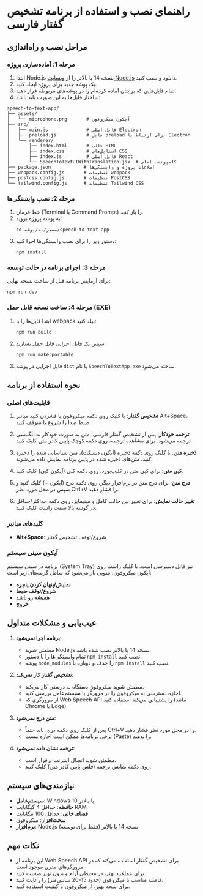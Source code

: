 # راهنمای نصب و استفاده از برنامه تشخیص گفتار فارسی

## مراحل نصب و راه‌اندازی

### مرحله 1: آماده‌سازی پروژه

1. ابتدا Node.js نسخه 14 یا بالاتر را از [وبسایت Node.js](https://nodejs.org/) دانلود و نصب کنید.
2. یک پوشه جدید برای پروژه ایجاد کنید.
3. تمام فایل‌هایی که برایتان آماده کرده‌ام را در پوشه‌های مربوطه قرار دهید.
4. ساختار فایل‌ها به این صورت باید باشد:

```
speech-to-text-app/
├── assets/
│   └── microphone.png       # آیکون میکروفون
├── src/
│   ├── main.js              # فایل اصلی Electron
│   ├── preload.js           # فایل preload برای ارتباط با Electron
│   └── renderer/
│       ├── index.html       # قالب HTML
│       ├── index.css        # استایل‌های CSS
│       ├── index.js         # فایل اصلی React
│       └── SpeechToTextUIWithTranslation.jsx  # کامپوننت اصلی
├── package.json            # اطلاعات پروژه و وابستگی‌ها
├── webpack.config.js       # تنظیمات webpack
├── postcss.config.js       # تنظیمات PostCSS
└── tailwind.config.js      # تنظیمات Tailwind CSS
```

### مرحله 2: نصب وابستگی‌ها

1. خط فرمان (Terminal یا Command Prompt) را باز کنید.
2. به پوشه پروژه بروید:
   ```
   cd مسیر/به/پوشه/speech-to-text-app
   ```
3. دستور زیر را برای نصب وابستگی‌ها اجرا کنید:
   ```
   npm install
   ```

### مرحله 3: اجرای برنامه در حالت توسعه

برای آزمایش برنامه قبل از ساخت نسخه نهایی:
```
npm run dev
```

### مرحله 4: ساخت نسخه قابل حمل (EXE)

1. ابتدا فایل‌ها را با webpack بیلد کنید:
   ```
   npm run build
   ```

2. سپس یک فایل اجرایی قابل حمل بسازید:
   ```
   npm run make:portable
   ```

3. فایل اجرایی در پوشه `dist` با نام `SpeechToTextApp.exe` ساخته می‌شود.

## نحوه استفاده از برنامه

### قابلیت‌های اصلی

1. **تشخیص گفتار**: با کلیک روی دکمه میکروفون یا فشردن کلید میانبر Alt+Space، ضبط صدا را شروع یا متوقف کنید.

2. **ترجمه خودکار**: پس از تشخیص گفتار فارسی، متن به صورت خودکار به انگلیسی ترجمه می‌شود. برای مشاهده ترجمه، روی دکمه کوچک پایین کادر متن کلیک کنید.

3. **ذخیره متن**: با کلیک روی دکمه ذخیره (آیکون دیسکت)، متن شناسایی شده را ذخیره کنید. متن‌های ذخیره شده در پایین برنامه نمایش داده می‌شوند.

4. **کپی متن**: برای کپی متن در کلیپ‌بورد، روی دکمه کپی (آیکون کپی) کلیک کنید.

5. **درج متن**: برای درج متن در نرم‌افزار دیگر، روی دکمه درج (آیکون +) کلیک کنید و سپس در محل مورد نظر Ctrl+V را فشار دهید.

6. **تغییر حالت نمایش**: برای تغییر بین حالت کامل و مینیمایز، روی دکمه حداکثر/حداقل در گوشه بالا سمت راست کلیک کنید.

### کلیدهای میانبر

- **Alt+Space**: شروع/توقف تشخیص گفتار

### آیکون سینی سیستم

برنامه در سینی سیستم (System Tray) نیز قابل دسترسی است. با کلیک راست روی آیکون میکروفون، منویی باز می‌شود که شامل گزینه‌های زیر است:

- **نمایش/پنهان کردن پنجره**
- **شروع/توقف ضبط**
- **همیشه رو باشد**
- **خروج**

## عیب‌یابی و مشکلات متداول

1. **برنامه اجرا نمی‌شود**:
   - مطمئن شوید Node.js نسخه 14 یا بالاتر نصب شده باشد.
   - تمام وابستگی‌ها را با دستور `npm install` نصب کنید.
   - پوشه `node_modules` را حذف و دوباره با `npm install` نصب کنید.

2. **تشخیص گفتار کار نمی‌کند**:
   - مطمئن شوید میکروفون دستگاه به درستی کار می‌کند.
   - اجازه دسترسی به میکروفون را در مرورگر یا سیستم‌عامل بررسی کنید.
   - از مرورگری که Web Speech API را پشتیبانی می‌کند استفاده کنید (مانند Chrome یا Edge).

3. **متن درج نمی‌شود**:
   - پس از کلیک روی دکمه درج، باید حتماً Ctrl+V را در محل مورد نظر فشار دهید.
   - برخی برنامه‌ها ممکن است اجازه پیست (Paste) را ندهند.

4. **ترجمه نشان داده نمی‌شود**:
   - مطمئن شوید اتصال اینترنت برقرار است.
   - روی دکمه نمایش ترجمه (فلش پایین کادر متن) کلیک کنید.

## نیازمندی‌های سیستم

- **سیستم‌عامل**: Windows 10 یا بالاتر
- **حافظه**: حداقل 4 گیگابایت RAM
- **فضای خالی**: حداقل 100 مگابایت
- **سخت‌افزار**: میکروفون
- **نرم‌افزار**: Node.js نسخه 14 یا بالاتر (فقط برای توسعه)

## نکات مهم

- این برنامه از Web Speech API برای تشخیص گفتار استفاده می‌کند که در مرورگرهای مدرن موجود است.
- برای عملکرد بهتر، در محیطی آرام و بدون نویز صحبت کنید.
- فاصله مناسب با میکروفون (حدود 15-20 سانتی‌متر) را رعایت کنید.
- برای نتیجه بهتر، از میکروفون با کیفیت استفاده کنید.
